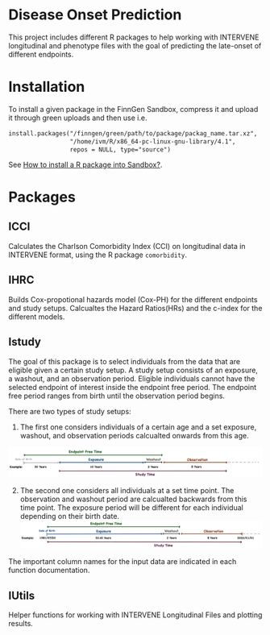 # Disease Onset Prediction

<!-- badges: start -->
<!-- badges: end -->

This project includes different R packages to help working with INTERVENE longitudinal and phenotype files with the goal of predicting the late-onset of different endpoints.

# Installation

To install a given package in the FinnGen Sandbox, compress it and upload it through green uploads and then use i.e.

```{r example}
install.packages("/finngen/green/path/to/package/packag_name.tar.xz",
                 "/home/ivm/R/x86_64-pc-linux-gnu-library/4.1",
                 repos = NULL, type="source")
```

See [How to install a R package into Sandbox?](https://finngen.gitbook.io/finngen-analyst-handbook/working-in-the-sandbox/quirks-and-features/how-to-upload-to-your-own-ivm-via-finngen-green/my-r-package-doesnt-exist-in-finngen-sandbox-r-rstudio.-how-can-i-get-a-new-r-package-to-finngen).

# Packages
## ICCI

Calculates the Charlson Comorbidity Index (CCI) on longitudinal data in INTERVENE format, using the R package `comorbidity`.

## IHRC

Builds Cox-propotional hazards model (Cox-PH) for the different endpoints and study setups. Calcualtes the Hazard Ratios(HRs) and the c-index for the different models. 

## Istudy

The goal of this package is to select individuals from the data that are eligible given a certain study setup. A study setup consists of an exposure, a washout, and an observation period. Eligible individuals cannot have the selected endpoint of interest inside the endpoint free period. The endpoint free period ranges from birth until the observation period begins. 

There are two types of study setups:

1. The first one considers individuals of a certain age and a set exposure, washout, and observation periods calcualted onwards from this age. 

![Study Setup](https://github.com/intervene-EU-H2020/onset_prediction/blob/main/Istudy/man/Study_setup_schema.png)

2. The second one considers all individuals at a set time point. The observation and washout period are calcualted backwards from this time point. The exposure period will be different for each individual depending on their birth date. 
![Study Setup Backwards](https://github.com/intervene-EU-H2020/onset_prediction/blob/main/Istudy/man/Study_Setup_Back_Schema.png)

The important column names for the input data are indicated in each function documentation.

## IUtils

Helper functions for working with INTERVENE Longitudinal Files and plotting results.